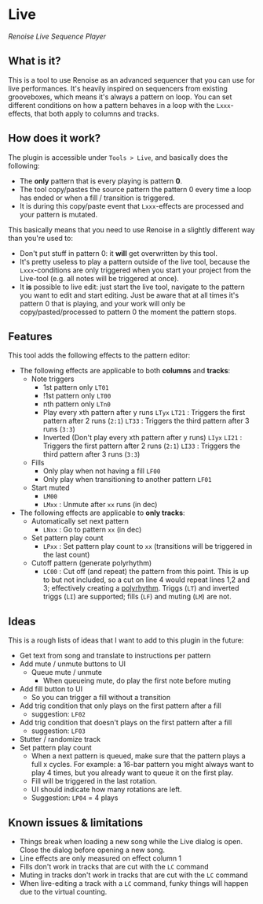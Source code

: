 # Live

_Renoise Live Sequence Player_

## What is it?

This is a tool to use Renoise as an advanced sequencer that you can use for live performances. It's heavily inspired on
sequencers from existing grooveboxes, which means it's always a pattern on loop. You can set different conditions on 
how a pattern behaves in a loop with the `Lxxx`-effects, that both apply to columns and tracks.

## How does it work?

The plugin is accessible under `Tools > Live`, and basically does the following:

- The **only** pattern that is every playing is pattern **0**.
- The tool copy/pastes the source pattern the pattern 0 every time a loop has ended or when a fill / transition is triggered.
- It is during this copy/paste event that `Lxxx`-effects are processed and your pattern is mutated.

This basically means that you need to use Renoise in a slightly different way than you're used to:

- Don't put stuff in pattern 0: it **will** get overwritten by this tool.
- It's pretty useless to play a pattern outside of the live tool, because the `Lxxx`-conditions are only triggered when you start your project from the Live-tool (e.g. all notes will be triggered at once).
- It **is** possible to live edit: just start the live tool, navigate to the pattern you want to edit and start editing. Just be aware that at all times it's pattern 0 that is playing, and your work will only be copy/pasted/processed to pattern 0 the moment the pattern stops.

## Features

This tool adds the following effects to the pattern editor:

- The following effects are applicable to both **columns** and **tracks**:
    - Note triggers
        - 1st pattern only
            `LT01`
        - !1st pattern only
            `LT00`
        - nth pattern only
            `LTn0`
        - Play every xth pattern after y runs
            `LTyx`
            `LT21`  : Triggers the first pattern after 2 runs (`2:1`)
            `LT33`  : Triggers the third pattern after 3 runs (`3:3`)
        - Inverted (Don't play every xth pattern after y runs)
            `LIyx`
            `LI21`  : Triggers the first pattern after 2 runs (`2:1`)
            `LI33`  : Triggers the third pattern after 3 runs (`3:3`)
    - Fills
        - Only play when not having a fill
            `LF00`
        - Only play when transitioning to another pattern
            `LF01`
    - Start muted
        - `LM00`
        - `LMxx`    : Unmute after `xx` runs (in dec)
- The following effects are applicable to **only tracks**:
    - Automatically set next pattern
        - `LNxx`    : Go to pattern `xx` (in dec)
    - Set pattern play count
        - `LPxx`    : Set pattern play count to `xx` (transitions will be triggered in the last count)
    - Cutoff pattern (generate polyrhythm)
        - `LC00`    : Cut off (and repeat) the pattern from this point. This is up to but not included, so a cut on line 4 would repeat lines 1,2 and 3; effectively creating a [polyrhythm](https://en.wikipedia.org/wiki/Polyrhythm). Triggs (`LT`) and inverted triggs (`LI`) are supported; fills (`LF`) and muting (`LM`) are not.

## Ideas

This is a rough lists of ideas that I want to add to this plugin in the future:

- Get text from song and translate to instructions per pattern
- Add mute / unmute buttons to UI
    - Queue mute / unmute
        - When queueing mute, do play the first note before muting    
- Add fill button to UI
    - So you can trigger a fill without a transition
- Add trig condition that only plays on the first pattern after a fill
    - suggestion: `LF02`
- Add trig condition that doesn't plays on the first pattern after a fill
    - suggestion: `LF03`
- Stutter / randomize track
- Set pattern play count
    - When a next pattern is queued, make sure that the pattern plays a full x cycles. For example: a 16-bar pattern you might always want to play 4 times, but you already want to queue it on the first play.
    - Fill will be triggered in the last rotation.
    - UI should indicate how many rotations are left.
    - Suggestion: `LP04` = 4 plays

## Known issues & limitations

- Things break when loading a new song while the Live dialog is open. Close the dialog before opening a new song.
- Line effects are only measured on effect column 1
- Fills don't work in tracks that are cut with the `LC` command
- Muting in tracks don't work in tracks that are cut with the `LC` command
- When live-editing a track with a `LC` command, funky things will happen due to the virtual counting.
